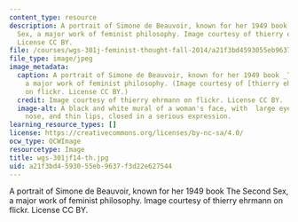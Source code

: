 ```yaml
---
content_type: resource
description: A portrait of Simone de Beauvoir, known for her 1949 book The Second
  Sex, a major work of feminist philosophy. Image courtesy of thierry ehrmann on flickr.
  License CC BY.
file: /courses/wgs-301j-feminist-thought-fall-2014/a21f3bd4593055eb9637f3d22e627544_wgs-301jf14-th.jpg
file_type: image/jpeg
image_metadata:
  caption: A portrait of Simone de Beauvoir, known for her 1949 book _The Second Sex_,
    a major work of feminist philosophy. (Image courtesy of [thierry ehrmann](https://www.flickr.com/photos/home_of_chaos/9334876056/in/photolist-fdTFqU-wsDMw-cTDkUy-7UmBgo-4vSFxQ-duRr3A-8hWgsL-wsFmj-7VroDh-fM92QP-4CmvLW-cTHmPy-4ysptC-arWZpk-arWCJ4-9T6yS9-bCxyEf-9T6yiE-9T3Hb4-q7XMRH-9T6Kmq-dbNF6y-6k2D9T-arX71D-d7vr61-dcURU5-csPZnL-42UnsN-cTHmo7-d7vkfY-d7vhqN-d7vesb-4eLmrh-9T6xSU-9T3JdV-arWzRg-gSYkg-oVmmQV-9T3HDZ-drGxxg-9T3R1P-9T3UwH-kydZHv-drGJBd-drGKMu-drGyxD-cLXJwY-5r9PJ-8CGFfL-cLXFQS)
    on flickr. License CC BY.)
  credit: Image courtesy of thierry ehrmann on flickr. License CC BY.
  image-alt: A black and white mural of a woman's face, with  large eyes, a pointed
    nose, and thin lips, closed in a serious expression.
learning_resource_types: []
license: https://creativecommons.org/licenses/by-nc-sa/4.0/
ocw_type: OCWImage
resourcetype: Image
title: wgs-301jf14-th.jpg
uid: a21f3bd4-5930-55eb-9637-f3d22e627544
---
```

A portrait of Simone de Beauvoir, known for her 1949 book The Second Sex, a major work of feminist philosophy. Image courtesy of thierry ehrmann on flickr. License CC BY.